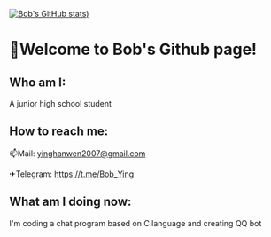 [![Bob's GitHub stats](https://github-readme-stats.vercel.app/api?username=BobYing07&theme=algolia))](https://github.com/anuraghazra/github-readme-stats)

# 👋Welcome to Bob's Github page!
## Who am I:
 A junior high school student

## How to reach me:
 📫Mail: yinghanwen2007@gmail.com
 
 ✈Telegram: https://t.me/Bob_Ying

## What am I doing now:
I'm coding a chat program based on C language and creating QQ bot
